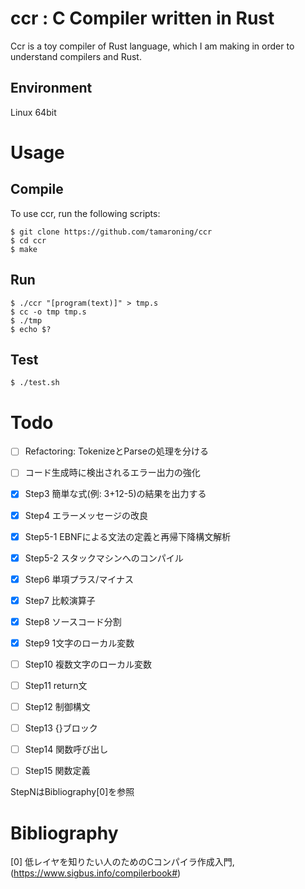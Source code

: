 # ccr : C Compiler written in Rust
Ccr is a toy compiler of Rust language, which I am making in order to understand compilers and Rust.

## Environment
Linux 64bit  

# Usage

## Compile
To use ccr, run the following scripts:
```
$ git clone https://github.com/tamaroning/ccr
$ cd ccr
$ make
```

## Run
```
$ ./ccr "[program(text)]" > tmp.s
$ cc -o tmp tmp.s
$ ./tmp
$ echo $?
```

## Test
```
$ ./test.sh
```

# Todo

- [ ] Refactoring: TokenizeとParseの処理を分ける  
- [ ] コード生成時に検出されるエラー出力の強化  
  
- [x] Step3 簡単な式(例: 3+12-5)の結果を出力する
- [x] Step4 エラーメッセージの改良
- [x] Step5-1 EBNFによる文法の定義と再帰下降構文解析
- [x] Step5-2 スタックマシンへのコンパイル
- [x] Step6 単項プラス/マイナス
- [x] Step7 比較演算子
- [x] Step8 ソースコード分割
- [x] Step9 1文字のローカル変数
- [ ] Step10 複数文字のローカル変数
- [ ] Step11 return文
- [ ] Step12 制御構文
- [ ] Step13 {}ブロック
- [ ] Step14 関数呼び出し
- [ ] Step15 関数定義

StepNはBibliography[0]を参照

# Bibliography
[0] 低レイヤを知りたい人のためのCコンパイラ作成入門, (https://www.sigbus.info/compilerbook#)


